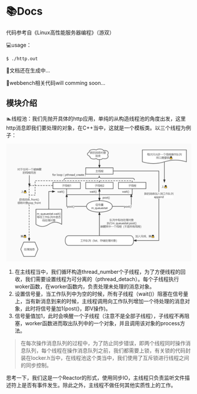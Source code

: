 # 📚Docs

代码参考自《Linux高性能服务器编程》（游双）

💻usage：

```shell
$ ./http.out
```

📄文档还在生成中...

🍐webbench相关代码will comming soon...

## 模块介绍

🏊‍线程池：我们先抛开具体的http应用，单纯的从构造线程池的角度出发，这里http消息即我们要处理的对象，在C++当中，这就是一个模板类。以三个线程为例子：

![线程池](img/线程池.jpg)

1. 在主线程当中，我们循环构造thread_number个子线程，为了方便线程的回收，我们需要设置线程为可分离的（pthread_detach）。每个子线程执行woker函数，在worker函数内，负责处理未处理的消息对象。
2. 设置信号量，当工作队列中为空的时候，所有子线程（wait()）阻塞在信号量上，当有新消息到来的时候，主线程调用向工作队列增加一个待处理的消息对象，此时将信号量加1(post()，即V操作)。
3. 信号量值加1，此时会唤醒一个子线程（注意不是全部子线程），子线程不再阻塞，worker函数进而取出队列中的一个对象，并且调用该对象的process方法。

> 在每次操作消息队列的过程中，为了防止同步错误，即两个线程同时操作消息队列，每个线程在操作消息队列之前，我们都需要上锁，有关锁的代码封装在locker.h当中，在线程池这个类当中，我们使用了互斥锁进行线程之间的同步控制。

思考一下，我们这是一个Reactor的形式，使用同步IO，主线程只负责监听文件描述符上是否有事件发生。除此之外，主线程不做任何其他实质性上的工作。
